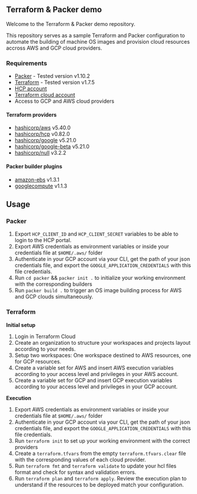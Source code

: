 ## Terraform & Packer demo

Welcome to the Terraform & Packer demo repository.

This repository serves as a sample Terraform and Packer configuration to automate the building of machine OS images and provision cloud resources accross AWS and GCP cloud providers.
### Requirements

 * [Packer](https://developer.hashicorp.com/packer/install?product_intent=packer) - Tested version v1.10.2
 * [Terraform](https://developer.hashicorp.com/terraform/install) - Tested version v1.7.5
 * [HCP account](https://portal.cloud.hashicorp.com/sign-in)
 * [Terraform cloud account](https://app.terraform.io/public/signup/account?product_intent=terraform)
 * Access to GCP and AWS cloud providers

#### Terraform providers

 * [hashicorp/aws](https://registry.terraform.io/providers/hashicorp/aws/latest) v5.40.0
 * [hashicorp/hcp](https://registry.terraform.io/providers/hashicorp/hcp/latest/docs) v0.82.0
 * [hashicorp/google](https://registry.terraform.io/providers/hashicorp/google/latest) v5.21.0
 * [hashicorp/google-beta](https://registry.terraform.io/providers/hashicorp/google-beta/latest) v5.21.0
 * [hashicorp/null](https://registry.terraform.io/providers/hashicorp/null/latest) v3.2.2

#### Packer builder plugins

 * [amazon-ebs](https://developer.hashicorp.com/packer/integrations/hashicorp/amazon) v1.3.1
 * [googlecompute](https://developer.hashicorp.com/packer/integrations/hashicorp/googlecompute) v1.1.3

## Usage

### Packer

 1. Export `HCP_CLIENT_ID` and `HCP_CLIENT_SECRET` variables to be able to login to the HCP portal.
 2. Export AWS credentials as environment variables or inside your credentials file at `$HOME/.aws/` folder
 3. Authenticate in your GCP account via your CLI, get the path of your json credentials file, and export the `GOOGLE_APPLICATION_CREDENTIALS` with this file credentials.
 4. Run `cd packer` && `packer init .` to initialize your working environment with the corresponding builders
 5. Run `packer build .` to trigger an OS image building process for AWS and GCP clouds simultaneously.

### Terraform

**Initial setup**

 1. Login in Terraform Cloud
 2. Create an organization to structure your workspaces and projects layout according to your needs.
 3. Setup two workspaces: One workspace destined to AWS resources, one for GCP resources.
 4. Create a variable set for AWS and insert AWS execution variables according to your access level and privileges in your AWS account.
 5. Create a variable set for GCP and insert GCP execution variables according to your access level and privileges in your GCP account.

**Execution**

 1. Export AWS credentials as environment variables or inside your credentials file at `$HOME/.aws/` folder
 2. Authenticate in your GCP account via your CLI, get the path of your json credentials file, and export the `GOOGLE_APPLICATION_CREDENTIALS` with this file credentials.
 3. Run `terraform init` to set up your working environment with the correct providers
 4. Create a `terraform.tfvars` from the empty `terraform.tfvars.clear` file with the corresponding values of each cloud provider.
 4. Run `terraform fmt` and `terraform validate` to update your hcl files format and check for syntax and validation errors.
 6. Run `terraform plan` and `terraform apply`. Review the execution plan to understand if the resources to be deployed match your configuration.

